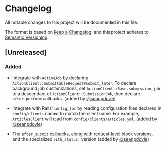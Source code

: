 # Changelog
All notable changes to this project will be documented in this file.

The format is based on [Keep a Changelog](https://keepachangelog.com/en/1.0.0/),
and this project adheres to [Semantic Versioning](https://semver.org/spec/v2.0.0.html).

## [Unreleased]

### Added

- Integrate with `ActiveJob` by declaring
  `ActionClient::SubmittableRequest#submit_later`. To declare background job
  customizations, set `ActionClient::Base.submission_job` to a descendant of
  `ActionClient::SubmissionJob`, then declare `after_perform` callbacks.
  (added by [@seanpdoyle][])

- Integrate with Rails' `config_for` by reading configuration files declared
  in `config/clients` named to match the client name. For example,
  `ArticlesClient` will read from `config/clients/articles.yml`.
  (added by [@seanpdoyle][])

- The `after_submit` callbacks, along with request-level block versions, and the
  specialized `with_status:` version (added by [@seanpdoyle][])

[@seanpdoyle]: https://github.com/seanpdoyle
